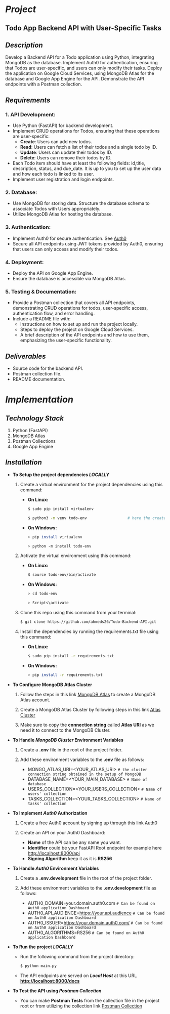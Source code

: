 # ***Project***

## Todo App Backend API with User-Specific Tasks

## ***Description***

Develop a Backend API for a Todo application using Python, integrating MongoDB as the database. Implement Auth0 for authentication, ensuring that Todos are user-specific, and users can only modify their tasks. Deploy the application on Google Cloud Services, using MongoDB Atlas for the database and Google App Engine for the API. Demonstrate the API endpoints with a Postman collection.

## ***Requirements***

   ### 1. API Development:
   * Use Python (FastAPI) for backend development.
   * Implement CRUD operations for Todos, ensuring that these operations are user-specific:
     * **Create**: Users can add new todos.
     * **Read**: Users can fetch a list of their todos and a single todo by ID.
     * **Update**: Users can update their todos by ID.
     * **Delete**: Users can remove their todos by ID.
   * Each Todo item should have at least the following fields: id,title, description, status, and due_date. It is up to you to set up the user data and 
     how each todo is linked to its user.
   * Implement user registration and login endpoints.
   ### 2. Database:
   * Use MongoDB for storing data. Structure the database schema to associate Todos with Users appropriately.
   * Utilize MongoDB Atlas for hosting the database.
   ### 3. Authentication:
   * Implement Auth0 for secure authentication. See [Auth0](https://auth0.com/)
   * Secure all API endpoints using JWT tokens provided by Auth0, ensuring that users can only access and modify their todos.
   ### 4. Deployment:
   * Deploy the API on Google App Engine.
   * Ensure the database is accessible via MongoDB Atlas.
   ### 5. Testing & Documentation:
   * Provide a Postman collection that covers all API endpoints, demonstrating CRUD operations for todos, user-specific access, authentication flow, and 
     error handling.
   * Include a README file with:
     * Instructions on how to set up and run the project locally.
     * Steps to deploy the project on Google Cloud Services.
     * A brief description of the API endpoints and how to use them, emphasizing the user-specific functionality.
## ***Deliverables***
   * Source code for the backend API.
   * Postman collection file.
   * README documentation.


# ***Implementation***

## ***Technology Stack***
   1. Python (FastAPI)
   2. MongoDB Atlas
   3. Postman Collections
   4. Google App Engine

## ***Installation***

   * **To Setup the project dependencies _LOCALLY_**

     1. Create a virtual environment for the project dependencies using this command:

        * **On Linux:**
           ```bash
           $ sudo pip install virtualenv
           ```
           ```bash
           $ python3 -m venv todo-env                  # here the created virtual environment is named 'todo-env' but you can you any name you want
           ```
        * **On Windows:**
           ```bash
           > pip install virtualenv
           ```
           ```bash
           > python -m install todo-env
           ```
     2. Activate the virtual environment using this command:

        * **On Linux:**
            ```bash
            $ source todo-env/bin/activate
            ```
        * **On Windows:**
            ```bash
            > cd todo-env
            ```
            ```bash
            > Scripts\activate
            ```

     3. Clone this repo using this command from your terminal:

        ```bash
        $ git clone https://github.com/ahmeds26/Todo-Backend-API.git
        ```
    
     4. Install the dependencies by running the requirements.txt file using this command:

        * **On Linux:**
            ```bash
            $ sudo pip install -r requirements.txt
            ```
        * **On Windows:**
            ```bash
            > pip install -r requirements.txt
   
   * **To Configure MongoDB Atlas Cluster**

     1. Follow the steps in this link [MongoDB Atlas](https://www.mongodb.com/docs/atlas/tutorial/create-atlas-account/) to create a MongoDB Atlas account.

     2. Create a MongoDB Atlas Cluster by following steps in this link [Atlas Cluster](https://www.mongodb.com/docs/atlas/tutorial/deploy-free-tier-cluster/)

     3. Make sure to copy the **connection string** called **Atlas URI** as we need it to connect to the MongoDB Cluster.

   * **To Handle _MongoDB Cluster_ Environment Variables**

     1. Create a **.env** file in the root of the project folder.

     2. Add these environment variables to the **.env** file as follows:

        * MONGO_ATLAS_URI=<YOUR_ATLAS_URI>                                              ```# the cluster connection string obtained in the setup of MongoDB```
        * DATABASE_NAME=<YOUR_MAIN_DATABASE>                                            ```# Name of database```
        * USERS_COLLECTION=<YOUR_USERS_COLLECTION>                                      ```# Name of users' collection```
        * TASKS_COLLECTION=<YOUR_TASKS_COLLECTION>                                      ```# Name of tasks' collection```

   * **To Implement _Auth0_ Authorization**

     1. Create a free Auth0 account by signing up through this link [Auth0](https://auth0.com/signup)

     2. Create an API on your Auth0 Dashboard:

        * **Name** of the API can be any name you want.
        * **Identifier** could be your FastAPI Root endpoint for example here <http://localhost:8000/api>
        * **Signing Algorithm** keep it as it is **RS256**

   * **To Handle _Auth0_ Environment Variables**

     1. Create a **.env.development** file in the root of the project folder.
     
     2. Add these environment variables to the **.env.development** file as follows:

        * AUTH0_DOMAIN=your.domain.auth0.com                                         ```# Can be found on Auth0 application Dashboard```
        * AUTH0_API_AUDIENCE=https://your.api.audience                               ```# Can be found on Auth0 application Dashboard```
        * AUTH0_ISSUER=https://your.domain.auth0.com/                                ```# Can be found on Auth0 application Dashboard```
        * AUTH0_ALGORITHMS=RS256                                                       ```# Can be found on Auth0 application Dashboard```

   
   * **To Run the project _LOCALLY_**

     * Run the following command from the project directory:

        ```bash
        $ python main.py
        ```
     * The API endpoints are served on **_Local Host_** at this URL **<http://localhost:8000/docs>**

   * **To Test the API using _Postman Collection_**

     * You can make **Postman Tests** from the collection file in the project root or from utilizing the collection link 
       [Postman Collection](https://documenter.getpostman.com/view/16619415/2sA3kSo3Up#641cfeb3-56ba-492e-af11-083f38acc288)

